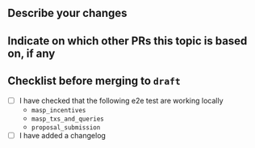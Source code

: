 ## Describe your changes

## Indicate on which other PRs this topic is based on, if any

## Checklist before merging to `draft`
- [ ] I have checked that the following e2e test are working locally
    - `masp_incentives`
    - `masp_txs_and_queries`
    - `proposal_submission`
- [ ] I have added a changelog